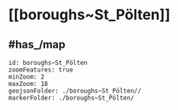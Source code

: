 # [[boroughs~St_Pölten]] 



## #has_/map  



```leaflet
id: boroughs~St_Pölten
zoomFeatures: true 
minZoom: 2 
maxZoom: 18
geojsonFolder: ./boroughs~St_Pölten//
markerFolder: ./boroughs~St_Pölten/
```


